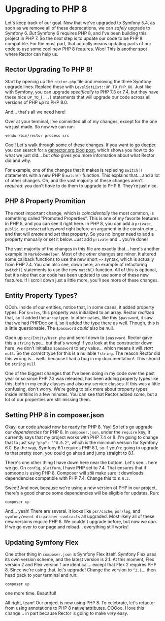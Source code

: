 # Upgrading to PHP 8

Let's keep track of our goal. Now that we've upgraded to Symfony 5.4, as soon as
we remove all of these deprecations, we can *safely* upgrade to Symfony 6. *But*
Symfony 6 requires PHP 8, and I've been building this project in PHP 7. So the *next*
step is to update our code to be PHP 8 compatible. For the most part, that actually
means updating parts of our code to use some cool new PHP 8 features. Woo! This is
another spot where Rector can help us.

## Rector Upgrading To PHP 8!

Start by opening up the `rector.php` file and removing the three Symfony upgrade
lines. Replace these with `LevelSetList::UP_TO_PHP_80`. Just like with Symfony, you
can upgrade *specifically* to PHP 7.3 or 7.4, but they have these nice `UP_TO_[...]`
statements that will upgrade our code across all versions of PHP *up to* PHP 8.0.

And... that's all we need here!

Over at your terminal, I've committed all of my changes, except for the one we just
made. So now we can run:

```terminal
vendor/bin/rector process src
```

Cool! Let's walk through some of these changes. If you want to go deeper,
you can search for a [getrector.org blog post](https://getrector.org/blog/2020/11/30/smooth-upgrade-to-php-8-in-diffs),
which shows you how to do what we just did... but *also* gives you more information
about what Rector did and why.

For example, one of the changes that it makes is replacing `switch()` statements
with a new PHP 8 `match()` function. This explains that... and a lot of other
changes. Oh, and the vast majority of these changes aren't *required*: you don't
*have* to do them to upgrade to PHP 8. They're just nice.

## PHP 8 Property Promition

The most important change, which is *coincidentally* the most common, is something
called "Promoted Properties". This is one of my favorite features in PHP 8, and you
can see it right here. In PHP 8, you can add a `private`, `public`, or
`protected` keyword right before an argument in the constructor... and that will
*create* and *set* that property. So you no longer need to add a property manually
or set it below. Just add `private` and... you're done!

The vast majority of the changes in this file are exactly that... here's another
example in `MarkdownHelper`. Most of the *other* changes are minor. It altered
some callback functions to use the new short `=>` syntax, which is actually
from PHP 7.4. You can also see, down here, an example of refactoring `switch()`
statements to use the new `match()` function. All of this is optional, but it's nice
that our code has been updated to use some of these new features. If I scroll down
just a little more, you'll see more of these changes.

## Entity Property Types?

OOoh. Inside of our entities, notice that, in some cases, it added property types.
For `$roles`, this property was initialized to an array. Rector *realized*
that, so it added the `array` type. In other cases, like this `$password`,
it saw that we had PHPDoc on it, so it added the type there as well. Though, this
is a little questionable. The `$password` *could* also be null.

Open up `src/Entity/User.php` and scroll down to `$password`. Rector gave this
a `string` type... but that's wrong! If you look at the constructor down here, we
don't initialize `$password` to any value... which means it will *start* `null`.
So the *correct* type for this is a nullable `?string`. The reason Rector did this
wrong is... well.. because I had a bug in my documentation!. This should be
`string|null`

One of the biggest changes that I've been doing in my code over the past year or so
since PHP 7.3 was released, has been adding property types like this, both in my
entity classes and also my service classes. If this was a little confusing, don't
worry. We're going to talk more about property types inside *entities* in a few
minutes. You can see that Rector added *some*, but a lot of our properties
are still missing them.

## Setting PHP 8 in composer.json

Okay, our code *should* now be ready for PHP 8. Yay! So let's go upgrade our
*dependencies* for PHP 8. In `composer.json`, under the `require` key, it currently
says that my project works with PHP 7.4 or 8. I'm going to change that to just say
`"php": "^8.0.2"`, which is the minimum version for Symfony 6.0. By the way, Symfony
6.1 requires PHP 8.1, so if you're going to upgrade to that pretty soon, you could
go ahead and jump straight to 8.1.

There's one other thing I have down here near the bottom. Let's see... here we go. On
`config`, `platform`, I have PHP set to 7.4. That ensures that if someone is using
PHP 8, Composer will *still* make sure it downloads dependencies compatible with
PHP 7.4. Change this to `8.0.2`.

Sweet! And now, because we're using a new version of PHP in our project, there's
a good chance some dependencies will be eligible for updates. Run:

```terminal
composer up
```

And... yeah! There are several. It looks like `psr/cache`, `psr/log`, and
`symfony/event-dispatcher-contracts` all upgraded. Most likely all of these new
versions require PHP 8. We couldn't upgrade before, but now we *can*. If we go over
to our page and reload... everything still works!

## Updating Symfony Flex

One other thing in `composer.json` is Symfony Flex itself. Symfony Flex uses its own
version scheme, and the latest version is 2.1. At this moment, Flex version 2
and Flex version 1 are identical... except that Flex 2 requires PHP 8. Since we're
using that, let's upgrade! Change the version to `^2.1`... then head back to your
terminal and run:

```terminal
composer up
```

one more time. Beautiful!

All right, team! Our project is now using PHP 8. To celebrate, let's refactor from
using annotations to PHP 8 native attributes. OOOoo. I love this change... in part
because Rector is going to make *very* easy.
